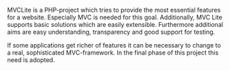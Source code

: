 MVCLite is a PHP-project which tries to provide the most essential features for a website. Especially MVC is needed for this goal. Additionally, MVC Lite supports basic solutions which are easily extensible. Furthermore additional aims are easy understanding, transparency and good support for testing.

If some applications get richer of features it can be necessary to change to a real, sophisticated MVC-framework. In the final phase of this project this need is adopted.